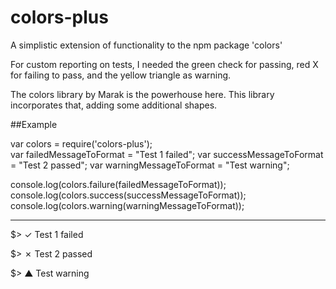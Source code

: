 # colors-plus

A simplistic extension of functionality to the npm package 'colors'

For custom reporting on tests, I needed the green check for passing, red X for failing to pass, and the yellow triangle as warning.

The colors library by Marak is the powerhouse here. This library incorporates that, adding some additional shapes.

##Example

var colors = require('colors-plus');<br/>
var failedMessageToFormat = "Test 1 failed";
var successMessageToFormat = "Test 2 passed";
var warningMessageToFormat = "Test warning";

console.log(colors.failure(failedMessageToFormat));
console.log(colors.success(successMessageToFormat));
console.log(colors.warning(warningMessageToFormat));

---------------------------------------------

$> ✓		Test 1 failed

$> ✗		Test 2 passed

$> ▲		Test warning
